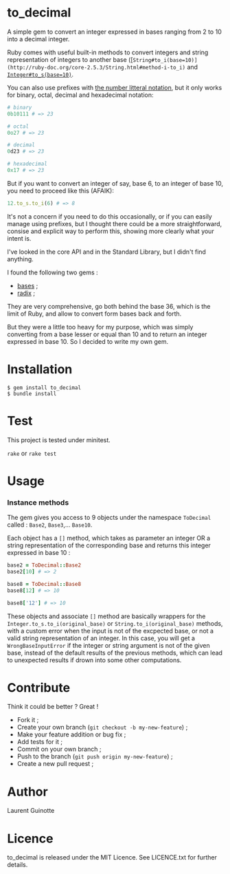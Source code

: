 # to_decimal

A simple gem to convert an integer expressed in bases
ranging from 2 to 10 into a decimal integer.

Ruby comes with useful built-in methods to convert integers and string
representation of integers to another base ([`String#to_i(base=10)](http://ruby-doc.org/core-2.5.3/String.html#method-i-to_i)` and 
[`Integer#to_s(base=10)`](http://ruby-doc.org/core-2.5.3/Integer.html#method-i-to_s).

You can also use prefixes with [the number litteral notation](https://ruby-doc.com/core-2.5.2/doc/syntax/literals_rdoc.html#label-Numbers),
but it only works for binary, octal, decimal and hexadecimal notation:
```ruby
# binary
0b10111 # => 23

# octal
0o27 # => 23

# decimal
0d23 # => 23

# hexadecimal
0x17 # => 23
```

But if you want to convert an integer of say, base 6, to an integer of base 10,
you need to proceed like this (AFAIK):
```ruby
12.to_s.to_i(6) # => 8
```

It's not a concern if you need to do this occasionally, or if you can easily
manage using prefixes, but I thought there could be a more straightforward,
consise and explicit way to perform this, showing more clearly what your intent
is.

I've looked in the core API and in the Standard Library, but I didn't find
anything. 

I found the following two gems :
- [bases](https://github.com/whatyouhide/bases) ;
- [radix](https://github.com/rubyworks/radix) ;

They are very comprehensive, go both behind the base 36, which is the limit
of Ruby, and allow to convert form bases back and forth.

But they were a little too heavy for my purpose, which was simply
converting from a base lesser or equal than 10 and to return an integer
expressed in base 10. So I decided to write my own gem.

# Installation
```shell
$ gem install to_decimal
$ bundle install
```

# Test

This project is tested under minitest.

`rake` or `rake test`

# Usage

### Instance methods

The gem gives you access to 9 objects under the namespace `ToDecimal` called :
`Base2`, `Base3`,... `Base10`.

Each object has a `[]` method, which takes as parameter an integer OR a string
representation of the corresponding base and returns this integer expressed
in base 10 :

```ruby
base2 = ToDecimal::Base2
base2[10] # => 2

base8 = ToDecimal::Base8
base8[12] # => 10

base8['12'] # => 10
```

These objects and associate `[]` method are basically wrappers for the
`Integer.to_s.to_i(original_base)` or `String.to_i(original_base)` methods,
with a custom error when the input is not of the excpected base, or not a valid
string representation of an integer. In this case, you will get
a `WrongBaseInputError` if the integer or string argument is not of
the given base, instead of the default results of the previous methods, which
can lead to unexpected results if drown into some other computations.

# Contribute

Think it could be better ? Great !

- Fork it ;
- Create your own branch (`git checkout -b my-new-feature`) ;
- Make your feature addition or bug fix ;
- Add tests for it ;
- Commit on your own branch ;
- Push to the branch (`git push origin my-new-feature`) ;
- Create a new pull request ;

# Author

Laurent Guinotte


# Licence

to_decimal is released under the MIT Licence. See LICENCE.txt
for further details.
